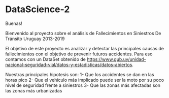 # DataScience-2


Buenas! 

Bienvenido al proyecto sobre el análisis de Fallecimientos en Siniestros De Tránsito Uruguay 2013-2019

El objetivo de este proyecto es analizar y detectar las principales causas de fallecimientos con el objetivo de prevenir futuros accidentes.
Para eso contamos con un DataSet obtenido de https://www.gub.uy/unidad-nacional-seguridad-vial/datos-y-estadisticas/datos-abiertos.

Nuestras principales hipotesis son:
1- Que los accidentes se dan en las horas pico
2- Que el vehículo más implicado puede ser la moto por su poco nivel de seguridad frente a siniestros
3- Que las zonas más afectadas son las zonas más urbanizadas
